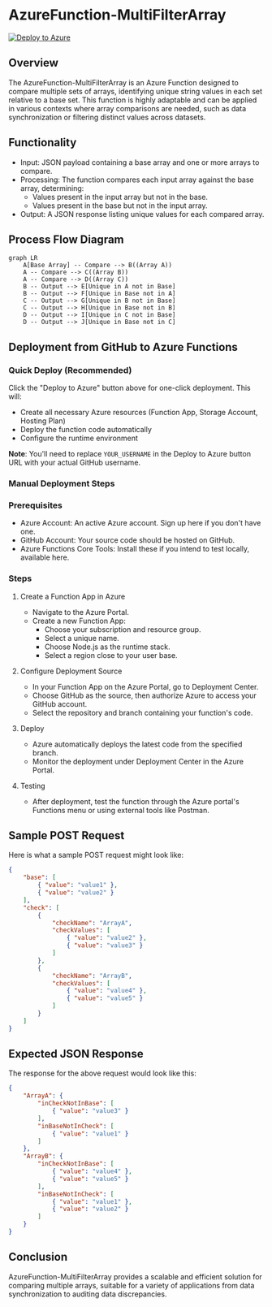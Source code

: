 # AzureFunction-MultiFilterArray

[![Deploy to Azure](https://aka.ms/deploytoazurebutton)](https://portal.azure.com/#create/Microsoft.Template/uri/https%3A%2F%2Fraw.githubusercontent.com%2Fitweedie%2FAzureFunction-MultiFilterArray%2Fmain%2Fazuredeploy.json)

## Overview

The AzureFunction-MultiFilterArray is an Azure Function designed to compare multiple sets of arrays, identifying unique string values in each set relative to a base set. This function is highly adaptable and can be applied in various contexts where array comparisons are needed, such as data synchronization or filtering distinct values across datasets.

## Functionality

- Input: JSON payload containing a base array and one or more arrays to compare.
- Processing: The function compares each input array against the base array, determining:
  - Values present in the input array but not in the base.
  - Values present in the base but not in the input array.
- Output: A JSON response listing unique values for each compared array.

## Process Flow Diagram

```mermaid
graph LR
    A[Base Array] -- Compare --> B((Array A))
    A -- Compare --> C((Array B))
    A -- Compare --> D((Array C))
    B -- Output --> E[Unique in A not in Base]
    B -- Output --> F[Unique in Base not in A]
    C -- Output --> G[Unique in B not in Base]
    C -- Output --> H[Unique in Base not in B]
    D -- Output --> I[Unique in C not in Base]
    D -- Output --> J[Unique in Base not in C]
```

## Deployment from GitHub to Azure Functions

### Quick Deploy (Recommended)

Click the "Deploy to Azure" button above for one-click deployment. This will:
- Create all necessary Azure resources (Function App, Storage Account, Hosting Plan)
- Deploy the function code automatically
- Configure the runtime environment

**Note**: You'll need to replace `YOUR_USERNAME` in the Deploy to Azure button URL with your actual GitHub username.

### Manual Deployment Steps

### Prerequisites

- Azure Account: An active Azure account. Sign up here if you don't have one.
- GitHub Account: Your source code should be hosted on GitHub.
- Azure Functions Core Tools: Install these if you intend to test locally, available here.

### Steps

1. Create a Function App in Azure
   - Navigate to the Azure Portal.
   - Create a new Function App:
     - Choose your subscription and resource group.
     - Select a unique name.
     - Choose Node.js as the runtime stack.
     - Select a region close to your user base.

3. Configure Deployment Source
   - In your Function App on the Azure Portal, go to Deployment Center.
   - Choose GitHub as the source, then authorize Azure to access your GitHub account.
   - Select the repository and branch containing your function's code.

4. Deploy
   - Azure automatically deploys the latest code from the specified branch.
   - Monitor the deployment under Deployment Center in the Azure Portal.

5. Testing
   - After deployment, test the function through the Azure portal's Functions menu or using external tools like Postman.

## Sample POST Request

Here is what a sample POST request might look like:

```json
{
    "base": [
        { "value": "value1" },
        { "value": "value2" }
    ],
    "check": [
        {
            "checkName": "ArrayA",
            "checkValues": [
                { "value": "value2" },
                { "value": "value3" }
            ]
        },
        {
            "checkName": "ArrayB",
            "checkValues": [
                { "value": "value4" },
                { "value": "value5" }
            ]
        }
    ]
}
```

## Expected JSON Response

The response for the above request would look like this:

```json
{
    "ArrayA": {
        "inCheckNotInBase": [
            { "value": "value3" }
        ],
        "inBaseNotInCheck": [
            { "value": "value1" }
        ]
    },
    "ArrayB": {
        "inCheckNotInBase": [
            { "value": "value4" },
            { "value": "value5" }
        ],
        "inBaseNotInCheck": [
            { "value": "value1" },
            { "value": "value2" }
        ]
    }
}
```

## Conclusion

AzureFunction-MultiFilterArray provides a scalable and efficient solution for comparing multiple arrays, suitable for a variety of applications from data synchronization to auditing data discrepancies.
